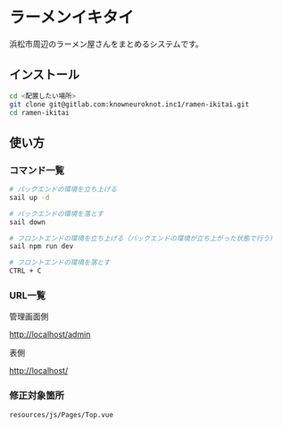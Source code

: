 # ラーメンイキタイ

浜松市周辺のラーメン屋さんをまとめるシステムです。

## インストール

```bash
cd <配置したい場所>
git clone git@gitlab.com:knowneuroknot.inc1/ramen-ikitai.git
cd ramen-ikitai
```

## 使い方

### コマンド一覧

```bash
# バックエンドの環境を立ち上げる
sail up -d

# バックエンドの環境を落とす
sail down

# フロントエンドの環境を立ち上げる（バックエンドの環境が立ち上がった状態で行う）
sail npm run dev

# フロントエンドの環境を落とす
CTRL + C
```

### URL一覧

管理画面側

[http://localhost/admin](http://localhost/admin)

表側

[http://localhost/](http://localhost/)

### 修正対象箇所

```plaintext
resources/js/Pages/Top.vue
```
